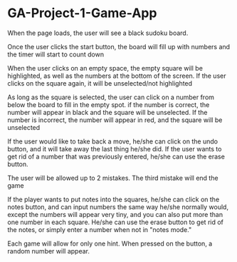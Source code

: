 # GA-Project-1-Game-App
When the page loads, the user will see a black sudoku board.

Once the user clicks the start button, the board will fill up with numbers and the timer will start to count down

When the user clicks on an empty space, the empty square will be highlighted, as well as the numbers at the bottom of the screen. If the user clicks on the square again, it will be unselected/not highlighted

As long as the square is selected, the user can click on a number from below the board to fill in the empty spot. if the number is correct, the number will appear in black and the square will be unselected. If the number is incorrect, the number will appear in red, and the square will be unselected

If the user would like to take back a move, he/she can click on the undo button, and it will take away the last thing he/she did. If the user wants to get rid of a number that was previously entered, he/she can use the erase button.

The user will be allowed up to 2 mistakes. The third mistake will end the game

If the player wants to put notes into the squares, he/she can click on the notes button, and can input numbers the same way he/she normally would, except the numbers will appear very tiny, and you can also put more than one number in each square. He/she can use the erase button to get rid of the notes, or simply enter a number when not in "notes mode."

Each game will allow for only one hint. When pressed on the button, a random number will appear.
